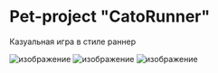 # Pet-project "CatoRunner"
 Казуальная игра в стиле раннер
 
 ![изображение](https://user-images.githubusercontent.com/79563332/163567132-c36480a9-9294-4347-928b-832bf96a9c56.png)
![изображение](https://user-images.githubusercontent.com/79563332/163567165-6b2b72bd-faed-4ba8-b431-7a5fd17d29bb.png)
![изображение](https://user-images.githubusercontent.com/79563332/163567216-ebd117a9-865b-4255-a913-9051413c5286.png)

